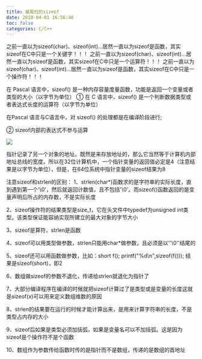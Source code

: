 ```yaml
---
title: 最冤枉的sizeof
date: 2018-04-01 16:56:48
toc: false
categories: C/C++
---
```


之前一直以为sizeof(char)、sizeof(int)...居然一直以为sizeof是函数，其实sizeof在C中只是一个关键字！！！
之前一直以为sizeof(char)、sizeof(int)...居然一直以为sizeof是函数，其实sizeof在C中只是一个运算符！！！
之前一直以为sizeof(char)、sizeof(int)...居然一直以为sizeof是函数，其实sizeof在C中只是一个操作符！！！

在 Pascal 语言中，sizeof() 是一种内存容量度量函数，功能是返回一个变量或者类型的大小（以字节为单位）
① 在 C 语言中，sizeof() 是一个判断数据类型或者表达式长度的运算符（以字节为单位）

在Pascal 语言与C语言中，对 sizeof() 的处理都是在编译阶段进行;

② sizeof内部的表达式不参与运算

![](https://s2.ax1x.com/2019/05/02/EttxRP.png)

指针记录了另一个对象的地址。既然是来存放地址的，那么它当然等于计算机内部地址总线的宽度。所以在32位计算机中，一个指针变量的返回值必定是4（注意结果是以字节为单位），但是，在64位系统中指针变量的sizeof结果为8

注意sizeof和strlen的区别：
1、strlen(char*)函数求的是字符串的实际长度，直到遇到第一个'\0'，然后就返回计数值，且不包括'\0'。而sizeof()函数返回的是变量声明后所占的内存数，不是实际长度

2、sizeof操作符的结果类型是size_t，它在头文件中typedef为unsigned int类型。该类型保证能容纳实现所建立的最大对象的字节大小

3、sizeof是算符，strlen是函数

4、sizeof可以用类型做参数，strlen只能用char*做参数，且必须是以''\0''结尾的

5、sizeof还可以用函数做参数，比如：short f(); printf("%d\n",sizeof(f())); 结果是sizeof(short)，即2

6、数组做sizeof的参数不退化，传递给strlen就退化为指针了

7、大部分编译程序在编译的时候就把sizeof计算过了是类型或是变量的长度这就是sizeof(x)可以用来定义数组维数的原因

8、strlen的结果要在运行的时候才能计算出来，是用来计算字符串的长度，不是类型占内存的大小

9、sizeof后如果是类型必须加括弧，如果是变量名可以不加括弧。这是因为sizeof是个操作符不是个函数

10、数组作为参数传给函数时传的是指针而不是数组，传递的是数组的首地址